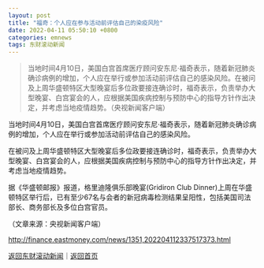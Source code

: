 ```yaml
---
layout: post
title: "福奇：个人应在参与活动前评估自己的染疫风险"
date: 2022-04-11 05:50:10 +0800
categories: emnews
tags: 东财滚动新闻
---
```

> 当地时间4月10日，美国白宫首席医疗顾问安东尼·福奇表示，随着新冠肺炎确诊病例的增加，个人应在举行或参加活动前评估自己的感染风险。在被问及上周华盛顿特区大型晚宴后多位政要接连确诊时，福奇表示，负责举办大型晚宴、白宫宴会的人，应根据美国疾病控制与预防中心的指导方针作出决定，并考虑当地疫情趋势。（央视新闻客户端）

<p>当地时间4月10日，美国白宫首席医疗顾问安东尼·福奇表示，随着新冠肺炎确诊病例的增加，个人应在举行或参加活动前评估自己的感染风险。</p>
 <p>在被问及上周华盛顿特区大型晚宴后多位政要接连确诊时，福奇表示，负责举办大型晚宴、白宫宴会的人，应根据美国疾病控制与预防中心的指导方针作出决定，并考虑当地疫情趋势。</p>
 <p>据《华盛顿邮报》报道，格里迪隆俱乐部晚宴(Gridiron Club Dinner)上周在华盛顿特区举行后，已有至少67名与会者的新冠病毒检测结果呈阳性，包括美国司法部长、商务部长及多位白宫官员。</p><p class="em_media">（文章来源：央视新闻客户端）</p>

<http://finance.eastmoney.com/news/1351,202204112337517373.html>

[返回东财滚动新闻](//finews.withounder.com/emnews/)｜[返回首页](//finews.withounder.com/)